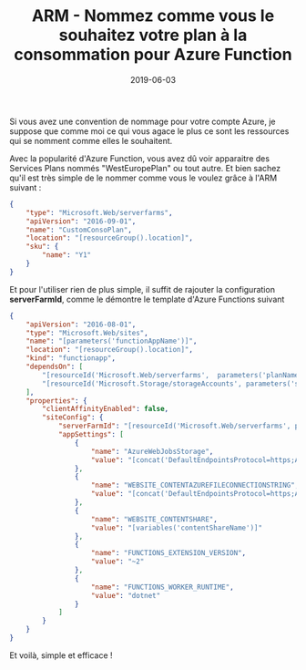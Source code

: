 ﻿---
layout: post
title: ARM - Nommez comme vous le souhaitez votre plan à la consommation pour Azure Function
date: 2019-06-03
categories: [ "Azure", "Functions" ]
---

Si vous avez une convention de nommage pour votre compte Azure, je suppose que comme moi ce qui vous agace le plus ce sont les ressources qui se nomment comme elles le souhaitent.

Avec la popularité d'Azure Function, vous avez dû voir apparaitre des Services Plans nommés "WestEuropePlan" ou tout autre. Et bien sachez qu'il est très simple de le nommer comme vous le voulez grâce à l'ARM suivant : 

```json
{
    "type": "Microsoft.Web/serverfarms",
    "apiVersion": "2016-09-01",
    "name": "CustomConsoPlan",
    "location": "[resourceGroup().location]",
    "sku": {
        "name": "Y1"
    }
}
```

Et pour l'utiliser rien de plus simple, il suffit de rajouter la configuration **serverFarmId**, comme le démontre le template d'Azure Functions suivant

```json
{
    "apiVersion": "2016-08-01",
    "type": "Microsoft.Web/sites",
    "name": "[parameters('functionAppName')]",
    "location": "[resourceGroup().location]",
    "kind": "functionapp",
    "dependsOn": [
        "[resourceId('Microsoft.Web/serverfarms',  parameters('planName'))]",
        "[resourceId('Microsoft.Storage/storageAccounts', parameters('storageName'))]"
    ],
    "properties": {
        "clientAffinityEnabled": false,
        "siteConfig": {
            "serverFarmId": "[resourceId('Microsoft.Web/serverfarms', parameters('planName'))]",
            "appSettings": [
                {
                    "name": "AzureWebJobsStorage",
                    "value": "[concat('DefaultEndpointsProtocol=https;AccountName=',parameters('storageName'),';AccountKey=',listKeys(resourceId('Microsoft.Storage/storageAccounts', parameters('storageName')), '2015-05-01-preview').key1)]"
                },
                {
                    "name": "WEBSITE_CONTENTAZUREFILECONNECTIONSTRING",
                    "value": "[concat('DefaultEndpointsProtocol=https;AccountName=',parameters('storageName'),';AccountKey=',listKeys(resourceId('Microsoft.Storage/storageAccounts', parameters('storageName')), '2015-05-01-preview').key1)]"
                },
                {
                    "name": "WEBSITE_CONTENTSHARE",
                    "value": "[variables('contentShareName')]"
                },
                {
                    "name": "FUNCTIONS_EXTENSION_VERSION",
                    "value": "~2"
                },
                {
                    "name": "FUNCTIONS_WORKER_RUNTIME",
                    "value": "dotnet"
                }
            ]
        }
    }
}
```

Et voilà, simple et efficace !
